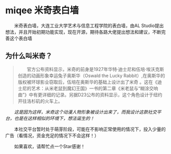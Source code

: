 # miqee 米奇表白墙

&emsp;&emsp;米奇表白墙，大连工业大学艺术与信息工程学院的表白墙，由AL Studio提出想法，并且开始初期功能实现，现在开源，期待各路大佬提出想法和建议，不断完善这个表白墙 

## 为什么叫米奇？
>&emsp;&emsp;官方公布资料显示，米奇的前身是1927年华特·迪士尼和伍培·埃沃克斯创造的动画形象幸运兔子奥斯华（Oswald the Lucky Rabbit）,在奥斯华的版权被环球影业窃取后，伍培在奥斯华的基础上设计出了米奇 。这在《迪士尼的艺术：从米老鼠到魔幻王国》一书的第二章《米老鼠与“糊涂交响曲”》中有更详细的记录。另据D23公布的资料显示，这个角色设计于纽约开往洛杉矶的火车上。
 
*&emsp;&emsp;这是因为这样，米奇这个动漫人物形象被设计出来了，而我设计这款社交平台，也是在这样相似的环境下，想法诞生的！*

&emsp;&emsp;本社交平台暂时处于萌芽阶段，可能在不影响正常使用的情况下，投入少量的广告（看情况，资金充足的情况下不会这样！）
 
&emsp;&emsp;如果喜欢，请帮忙点一个Star感谢！
